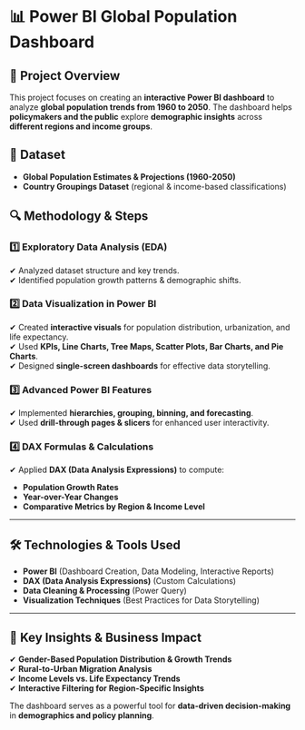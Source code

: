 # 📊 **Power BI Global Population Dashboard**  

## 📌 **Project Overview**  
This project focuses on creating an **interactive Power BI dashboard** to analyze **global population trends from 1960 to 2050**. The dashboard helps **policymakers and the public** explore **demographic insights** across **different regions and income groups**.  

## 📂 **Dataset**  
- **Global Population Estimates & Projections (1960-2050)**  
- **Country Groupings Dataset** (regional & income-based classifications)  

## 🔍 **Methodology & Steps**  

### **1️⃣ Exploratory Data Analysis (EDA)**  
✔ Analyzed dataset structure and key trends.  
✔ Identified population growth patterns & demographic shifts.  

### **2️⃣ Data Visualization in Power BI**  
✔ Created **interactive visuals** for population distribution, urbanization, and life expectancy.  
✔ Used **KPIs, Line Charts, Tree Maps, Scatter Plots, Bar Charts, and Pie Charts**.  
✔ Designed **single-screen dashboards** for effective data storytelling.  

### **3️⃣ Advanced Power BI Features**  
✔ Implemented **hierarchies, grouping, binning, and forecasting**.  
✔ Used **drill-through pages & slicers** for enhanced user interactivity.  

### **4️⃣ DAX Formulas & Calculations**  
✔ Applied **DAX (Data Analysis Expressions)** to compute:  
   - **Population Growth Rates**  
   - **Year-over-Year Changes**  
   - **Comparative Metrics by Region & Income Level**  

---

## 🛠 **Technologies & Tools Used**  
- **Power BI** (Dashboard Creation, Data Modeling, Interactive Reports)  
- **DAX (Data Analysis Expressions)** (Custom Calculations)  
- **Data Cleaning & Processing** (Power Query)  
- **Visualization Techniques** (Best Practices for Data Storytelling)  

---

## 📌 **Key Insights & Business Impact**  
✔ **Gender-Based Population Distribution & Growth Trends**  
✔ **Rural-to-Urban Migration Analysis**  
✔ **Income Levels vs. Life Expectancy Trends**  
✔ **Interactive Filtering for Region-Specific Insights**  

The dashboard serves as a powerful tool for **data-driven decision-making** in **demographics and policy planning**.  

